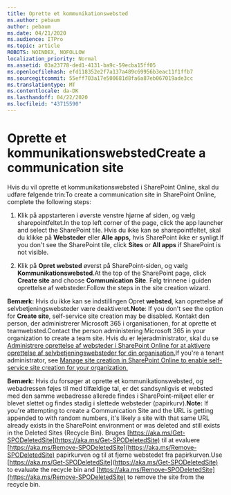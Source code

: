 ```yaml
---
title: Oprette et kommunikationswebsted
ms.author: pebaum
author: pebaum
ms.date: 04/21/2020
ms.audience: ITPro
ms.topic: article
ROBOTS: NOINDEX, NOFOLLOW
localization_priority: Normal
ms.assetid: 03a23778-ded1-4131-ba9c-59ecba15ff05
ms.openlocfilehash: efd118352e2f7a137a489c69956b3eac11f1ffb7
ms.sourcegitcommit: 55eff703a17e500681d8fa6a87eb067019ade3cc
ms.translationtype: MT
ms.contentlocale: da-DK
ms.lasthandoff: 04/22/2020
ms.locfileid: "43715590"
---
```

# <a name="create-a-communication-site"></a><span data-ttu-id="86c6b-102">Oprette et kommunikationswebsted</span><span class="sxs-lookup"><span data-stu-id="86c6b-102">Create a communication site</span></span>

<span data-ttu-id="86c6b-103">Hvis du vil oprette et kommunikationswebsted i SharePoint Online, skal du udføre følgende trin:</span><span class="sxs-lookup"><span data-stu-id="86c6b-103">To create a communication site in SharePoint Online, complete the following steps:</span></span> 
  
1. <span data-ttu-id="86c6b-104">Klik på appstarteren i øverste venstre hjørne af siden, og vælg sharepointfeltet.</span><span class="sxs-lookup"><span data-stu-id="86c6b-104">In the top left corner of the page, click the app launcher and select the SharePoint tile.</span></span> <span data-ttu-id="86c6b-105">Hvis du ikke kan se sharepointfeltet, skal du klikke på **Websteder** eller **Alle apps,** hvis SharePoint ikke er synligt.</span><span class="sxs-lookup"><span data-stu-id="86c6b-105">If you don't see the SharePoint tile, click **Sites** or **All apps** if SharePoint is not visible.</span></span> 
    
2. <span data-ttu-id="86c6b-106">Klik på **Opret websted** øverst på SharePoint-siden, og vælg **Kommunikationswebsted**.</span><span class="sxs-lookup"><span data-stu-id="86c6b-106">At the top of the SharePoint page, click **Create site** and choose **Communication Site**.</span></span> <span data-ttu-id="86c6b-107">Følg trinnene i guiden oprettelse af websteder.</span><span class="sxs-lookup"><span data-stu-id="86c6b-107">Follow the steps in the site creation wizard.</span></span> 
    
 <span data-ttu-id="86c6b-108">**Bemærk:** Hvis du ikke kan se indstillingen Opret **websted**, kan oprettelse af selvbetjeningswebsteder være deaktiveret.</span><span class="sxs-lookup"><span data-stu-id="86c6b-108">**Note**: If you don't see the option for **Create site**, self-service site creation may be disabled.</span></span> <span data-ttu-id="86c6b-109">Kontakt den person, der administrerer Microsoft 365 i organisationen, for at oprette et teamwebsted.</span><span class="sxs-lookup"><span data-stu-id="86c6b-109">Contact the person administering Microsoft 365 in your organization to create a team site.</span></span> <span data-ttu-id="86c6b-110">Hvis du er lejeradministrator, skal du se [Administrere oprettelse af websteder i SharePoint Online for at aktivere oprettelse af selvbetjeningswebsteder for din organisation.](https://go.microsoft.com/fwlink/?linkid=2018780)</span><span class="sxs-lookup"><span data-stu-id="86c6b-110">If you're a tenant administrator, see [Manage site creation in SharePoint Online to enable self-service site creation for your organization.](https://go.microsoft.com/fwlink/?linkid=2018780)</span></span>
  
 <span data-ttu-id="86c6b-111">**Bemærk:** Hvis du forsøger at oprette et kommunikationswebsted, og webadressen føjes til med tilfældige tal, er det sandsynligvis et websted med den samme webadresse allerede findes i SharePoint-miljøet eller er blevet slettet og findes stadig i slettede websteder (papirkurv).</span><span class="sxs-lookup"><span data-stu-id="86c6b-111">**Note:** If you're attempting to create a Communication Site and the URL is getting appended to with random numbers, it's likely a site with that same URL already exists in the SharePoint environment or was deleted and still exists in the Deleted Sites (Recycle Bin).</span></span> <span data-ttu-id="86c6b-112">Bruges [https://aka.ms/Get-SPODeletedSite](https://aka.ms/Get-SPODeletedSite) til at evaluere [https://aka.ms/Remove-SPODeletedSite](https://aka.ms/Remove-SPODeletedSite) papirkurven og til at fjerne webstedet fra papirkurven.</span><span class="sxs-lookup"><span data-stu-id="86c6b-112">Use [https://aka.ms/Get-SPODeletedSite](https://aka.ms/Get-SPODeletedSite) to evaluate the recycle bin and [https://aka.ms/Remove-SPODeletedSite](https://aka.ms/Remove-SPODeletedSite) to remove the site from the recycle bin.</span></span> 
  

